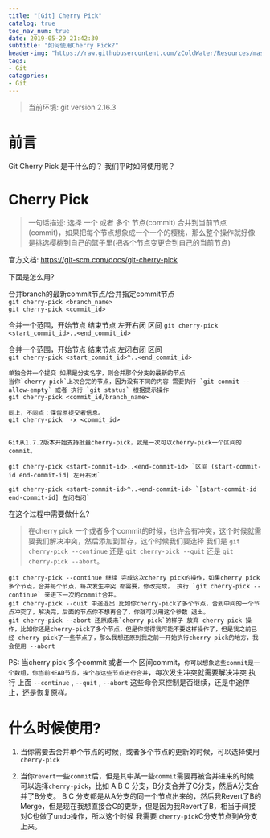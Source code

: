 ```yaml
---
title: "[Git] Cherry Pick"
catalog: true
toc_nav_num: true
date: 2019-05-29 21:42:30
subtitle: "如何使用Cherry Pick?"
header-img: "https://raw.githubusercontent.com/zColdWater/Resources/master/Images/man_smoking.jpg"
tags:
- Git
catagories:
- Git
---
```


> 当前环境: git version 2.16.3

前言
=======
Git Cherry Pick 是干什么的？ 我们平时如何使用呢？

Cherry Pick
=======
> 一句话描述: 选择 一个 或者 多个 节点(commit) 合并到当前节点(commit)，如果把每个节点想象成一个一个的樱桃，那么整个操作就好像是挑选樱桃到自己的篮子里(把各个节点变更合到自己的当前节点)

官方文档: https://git-scm.com/docs/git-cherry-pick 

下面是怎么用?

合并branch的最新commit节点/合并指定commit节点  
`git cherry-pick <branch_name>`  
`git cherry-pick <commit_id>`

合并一个范围，开始节点 结束节点  左开右闭 区间
`git cherry-pick <start_commit_id>..<end_commit_id>`

合并一个范围，开始节点 结束节点  左闭右闭 区间  
`git cherry-pick <start_commit_id>^..<end_commit_id>`


```git
单独合并一个提交 如果是分支名字，则合并那个分支的最新的节点
当你`cherry pick`上次合完的节点，因为没有不同的内容 需要执行 `git commit --allow-empty` 或者 执行 `git status` 根据提示操作
git cherry-pick <commit_id/branch_name>

同上，不同点：保留原提交者信息。
git cherry-pick  -x <commit_id>


Git从1.7.2版本开始支持批量cherry-pick，就是一次可以cherry-pick一个区间的commit。

git cherry-pick <start-commit-id>..<end-commit-id> `区间 (start-commit-id end-commit-id] 左开右闭`

git cherry-pick <start-commit-id>^..<end-commit-id> `[start-commit-id end-commit-id] 左闭右闭`

```

在这个过程中需要做什么?  
> 在cherry pick 一个或者多个commit的时候，也许会有冲突，这个时候就需要我们解决冲突，然后添加到暂存，这个时候我们要选择 我们是  `git cherry-pick --continue` 还是 `git cherry-pick --quit` 还是 `git cherry-pick --abort`。 
```
git cherry-pick --continue 继续 完成这次cherry pick的操作，如果cherry pick多个节点，合并每个节点，每次发生冲突 都需要，修改完成， 执行 `git cherry-pick --continue` 来进下一次的commit合并。
git cherry-pick --quit 中途退出 比如你cherry-pick了多个节点，合到中间的一个节点冲突了，解决完，后面的节点你不想再合了，你就可以用这个参数 退出。 
git cherry-pick --abort 还原成未`cherry pick`的样子 放弃 cherry pick 操作，比如你还是cherry-pick了多个节点，但是你觉得我可能不要这样操作了，但是我之前已经 cherry pick了一些节点了，那么我想还原到我之前一开始执行cherry pick的地方，我会使用 --abort
```

PS: 当cherry pick 多个commit 或者一个 区间commit，`你可以想象这些commit是一个数组，你当前HEAD节点，挨个与这些节点进行合并`，每次发生冲突就需要解决冲突 执行 上面 `--continue` , `--quit` , `--abort` 这些命令来控制是否继续，还是中途停止，还是恢复原样。


什么时候使用?
=======
1. 当你需要去合并单个节点的时候，或者多个节点的更新的时候，可以选择使用`cherry-pick`  
   
2. 当你`revert`一些`commit`后，但是其中某一些`commit`需要再被合并进来的时候 可以选择`cherry-pick`，比如 A B C 分支，B分支合并了C分支，然后A分支合并了B分支。 B C 分支都是从A分支的同一个节点出来的，然后我Revert了B的Merge，但是现在我想直接合C的更新，但是因为我Revert了B，相当于间接对C也做了undo操作，所以这个时候 我需要 `cherry-pick`C分支节点到A分支上来。



